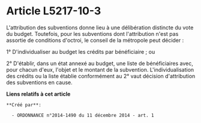 # Article L5217-10-3

L'attribution des subventions donne lieu à une délibération distincte du vote du budget. Toutefois, pour les subventions dont
l'attribution n'est pas assortie de conditions d'octroi, le conseil de la métropole peut décider : 

1° D'individualiser au budget les crédits par bénéficiaire ; ou 

2° D'établir, dans un état annexé au budget, une liste de bénéficiaires avec, pour chacun d'eux, l'objet et le montant de la
subvention. L'individualisation des crédits ou la liste établie conformément au 2° vaut décision d'attribution des
subventions en cause.

**Liens relatifs à cet article**

	**Créé par**:

	  - ORDONNANCE n°2014-1490 du 11 décembre 2014 - art. 1
